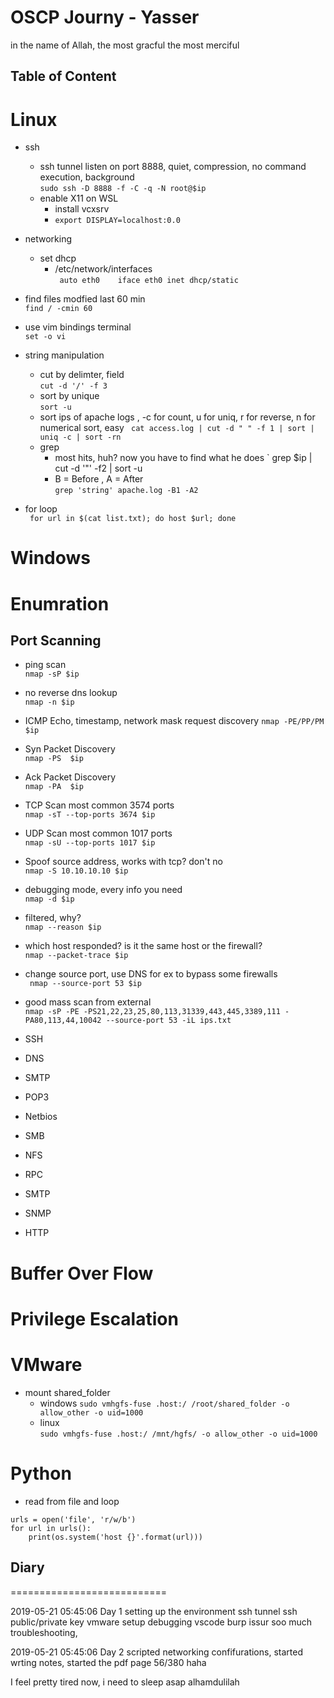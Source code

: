 # OSCP Journy - Yasser 
in the name of Allah, the most gracful the most merciful 


## Table of Content





Linux 
==========================
- ssh
  - ssh tunnel listen on port 8888, quiet, compression, no command execution, background   
  `sudo ssh -D 8888 -f -C -q -N root@$ip`
  - enable X11 on WSL  
    - install vcxsrv
    - `export DISPLAY=localhost:0.0`
- networking
  - set dhcp 
    - /etc/network/interfaces  
     `` auto eth0   
    iface eth0 inet dhcp/static``
- find files modfied last 60 min  
 ` find / -cmin 60 `  
- use vim bindings terminal  
  `set -o vi`
- string manipulation
    - cut by delimter, field    
  `cut -d '/' -f 3`
    - sort by unique  
    `sort -u`
    - sort ips of apache logs , -c for count, u for uniq, r for reverse, n for numerical sort, easy
    ` cat access.log | cut -d " " -f 1 | sort | uniq -c | sort -rn`
    - grep
        - most hits, huh? now you have to find what he does
        ` grep $ip | cut -d '"' -f2 | sort -u
        - B = Before , A = After   
        ` grep 'string' apache.log -B1 -A2 `
    
- for loop  
  ` for url in $(cat list.txt); do host $url; done`






Windows 
==========================


Enumration 
==========================

Port Scanning 
------------------------

- ping scan  
`nmap -sP $ip`
- no reverse dns lookup  
`nmap -n $ip`
- ICMP Echo, timestamp, network mask request discovery
`nmap -PE/PP/PM $ip`
- Syn Packet Discovery   
`nmap -PS  $ip`
- Ack Packet Discovery  
`nmap -PA  $ip`
- TCP Scan most common 3574 ports   
`nmap -sT --top-ports 3674 $ip`
- UDP Scan most common 1017 ports   
`nmap -sU --top-ports 1017 $ip`
- Spoof source address, works with tcp? don't no  
`nmap -S 10.10.10.10 $ip`
- debugging mode, every info you need  
`nmap -d $ip`
- filtered, why?   
`nmap --reason $ip` 
- which host responded? is it the same host or the firewall?   
`nmap --packet-trace $ip`
- change source port, use DNS for ex to bypass some firewalls  
` nmap --source-port 53 $ip`

- good mass scan from external  
`nmap -sP -PE -PS21,22,23,25,80,113,31339,443,445,3389,111 -PA80,113,44,10042 --source-port 53 -iL ips.txt`


- SSH
- DNS
- SMTP
- POP3
- Netbios 
- SMB
- NFS
- RPC
- SMTP
- SNMP
- HTTP



Buffer Over Flow 
==========================


Privilege Escalation
==========================



VMware
==========================
- mount shared_folder  
    - windows 
    `sudo vmhgfs-fuse .host:/ /root/shared_folder -o allow_other -o uid=1000`
    - linux  
    `sudo vmhgfs-fuse .host:/ /mnt/hgfs/ -o allow_other -o uid=1000`


Python
===========================

- read from file and loop
```
urls = open('file', 'r/w/b')
for url in urls():
    print(os.system('host {}'.format(url)))
```




## Diary 
===========================


2019-05-21 05:45:06  Day 1 
setting up the environment
ssh tunnel
ssh public/private key
vmware setup
debugging
vscode 
burp issur
soo much troubleshooting, 

2019-05-21 05:45:06  Day 2 
scripted networking confifurations, 
started wrting notes, 
started the pdf 
page 56/380 haha 

I feel pretty tired now, i need to sleep asap 
alhamdulilah 
